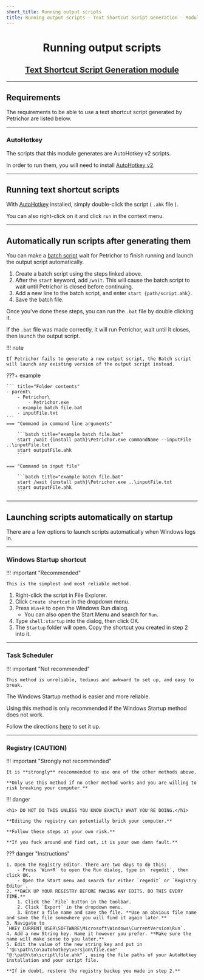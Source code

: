 ```yaml
---
short_title: Running output scripts
title: Running output scripts - Text Shortcut Script Generation - Modules
---
```


<h1 align="center">Running output scripts</h1>
<h2 align="center"><a href="./index.html">Text Shortcut Script Generation module</a></h2>


---
## Requirements

The requirements to be able to use a text shortcut script generated by Petrichor are listed below.


---
### AutoHotkey

The scripts that this module generates are AutoHotkey v2 scripts.

In order to run them, you will need to install [AutoHotkey v2](https://www.autohotkey.com).


---
## Running text shortcut scripts

With [AutoHotkey](#autohotkey) installed, simply double-click the script ( `.ahk` file ).

You can also right-click on it and click `run` in the context menu.

---
## Automatically run scripts after generating them

You can make a [batch script](../../getting-started/command-usage.md/#running-petrichor-via-batch-file) wait for Petrichor to finish running and launch the output script automatically.

1. Create a batch script using the steps linked above.
2. After the `start` keyword, add `/wait`. This will cause the batch script to wait until Petrichor is closed before continuing.
3. Add a new line to the batch script, and enter `start {path/script.ahk}`.
4. Save the batch file.

Once you've done these steps, you can run the `.bat` file by double clicking it.

If the `.bat` file was made correctly, it will run Petrichor, wait until it closes, then launch the output script.

!!! note

    If Petrichor fails to generate a new output script, the Batch script will launch any existing version of the output script instead.

???+ example

    ``` title="Folder contents"
    - parent\
        - Petrichor\
            - Petrichor.exe
        - example batch file.bat
        - inputFile.txt
    ```
    === "Command in command line arguments"

        ```batch title="example batch file.bat"
        start /wait {install path}\Petrichor.exe commandName --inputFile ..\inputFile.txt
        start outputFile.ahk
        ```

    === "Command in input file"

        ```batch title="example batch file.bat"
        start /wait {install path}\Petrichor.exe ..\inputFile.txt
        start outputFile.ahk
        ```

---
## Launching scripts automatically on startup

There are a few options to launch scripts automatically when Windows logs in.

---
### Windows Startup shortcut

!!! important "Recommended"

    This is the simplest and most reliable method.

1. Right-click the script in File Explorer.
2. Click `Create shortcut` in the dropdown menu.
3. Press `Win+R` to open the Windows Run dialog.
    - You can also open the Start Menu and search for `Run`.
4. Type `shell:startup` into the dialog, then click OK.
5. The `Startup` folder will open. Copy the shortcut you created in step 2 into it.

---
### Task Scheduler

!!! important "Not recommended"

    This method is unreliable, tedious and awkward to set up, and easy to break.

The Windows Startup method is easier and more reliable.

Using this method is only recommended if the Windows Startup method does not work.

Follow the directions [here](https://windowsloop.com/run-autohotkey-script-at-windows-startup/) to set it up.

---
### Registry (CAUTION)

!!! important "Strongly not recommended"

    It is **strongly** reecommended to use one of the other methods above.

    **Only use this method if no other method works and you are willing to risk breaking your computer.**

!!! danger

    <h1> DO NOT DO THIS UNLESS YOU KNOW EXACTLY WHAT YOU'RE DOING.</h1>

    **Editing the registry can potentially brick your computer.**

    **Follow these steps at your own risk.**

    **If you fuck around and find out, it is your own damn fault.**

??? danger "Instructions"

    1. Open the Registry Editor. There are two days to do this:
        - Press `Win+R` to open the Run dialog, type in `regedit`, then click OK.
        - Open the Start menu and search for either `regedit` or `Registry Editor`.
    2. **BACK UP YOUR REGISTRY BEFORE MAKING ANY EDITS. DO THIS EVERY TIME.**
        1. Click the `File` button in the toolbar.
        2. Click `Export` in the dropdown menu.
        3. Enter a file name and save the file. **Use an obvious file name and save the file somewhere you will find it again later.**
    3. Navigate to `HKEY_CURRENT_USER\SOFTWARE\Microsoft\Windows\CurrentVersion\Run`.
    4. Add a new String key. Name it however you prefer. **Make sure the name will make sense to you later.**
    5. Edit the value of the new string key and put in `"@:\path\to\autohotkey\version\file.exe" "@:\path\to\script\file.ahk"`, using the file paths of your AutoHotkey installation and your script file.

    **If in doubt, restore the registry backup you made in step 2.**
